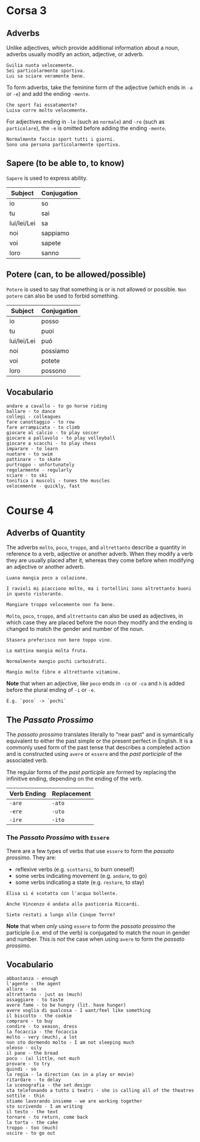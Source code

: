 # Corsa 3
## Adverbs
Unlike adjectives, which provide additional information about a noun, adverbs usually modify an action, adjective, or adverb.

```
Guilia nuota velocemente.
Sei particolarmente sportiva.
Lui sa sciare veramente bene.
```

To form adverbs, take the feminine form of the adjective (which ends in `-a` or `-e`) and add the ending `-mente`.

```
Che sport fai essatamente?
Luisa corre molto velocemente.
```

For adjectives ending in `-le` (such as `normale`) and `-re` (such as `particolare`), the `-e` is omitted before adding the ending `-mente`.

```
Normalmente faccio sport tutti i giorni.
Sono una persona particolarmente sportiva.
```

## Sapere (to be able to, to know)
`Sapere` is used to express ability.

| Subject     | Conjugation |
|-------------|-------------|
| io          | so          |
| tu          | sai         |
| lui/lei/Lei | sa          |
| noi         | sappiamo    |
| voi         | sapete      |
| loro        | sanno       |

## Potere (can, to be allowed/possible)
`Potere` is used to say that something is or is not allowed or possible. `Non potere` can also be used to forbid something.

| Subject     | Conjugation |
|-------------|-------------|
| io          | posso       |
| tu          | puoi        |
| lui/lei/Lei | puó         |
| noi         | possiamo    |
| voi         | potete      |
| loro        | possono     |

## Vocabulario
```
andare a cavallo - to go horse riding
ballare - to dance
collegi - colleagues
fare canottaggio - to row
fare arrampicata - to climb
giocare al calcio - to play soccer
giocare a pallavolo - to play volleyball
giocare a scacchi - to play chess
imparare - to learn
nuotare - to swim
pattinare - to skate
purtroppo - unfortunately
regolarmente - regularly
sciare - to ski
tonifica i muscoli - tones the muscles
velocemente - quickly, fast
```

# Course 4
## Adverbs of Quantity
The adverbs `molto`, `poco`, `troppo`, and `altrettanto` describe a quantity in reference to a verb, adjective or another adverb. When they modify a verb they are usually placed after it, whereas they come before when modifying an adjective or another adverb.

```
Luana mangia poco a colazione.

I ravioli mi piacciono molto, ma i tortellini sono altrettanto buoni in questo ristorante.

Mangiare troppo velocemente non fa bene.
```

`Molto`, `poco`, `troppo`, and `altrettanto` can also be used as adjectives, in which case they are placed before the noun they modify and the ending is changed to match the gender and number of the noun.

```
Stasera preferisco non bere toppo vino.

La mattina mangia molta fruta.

Normalmente mangio pochi carboidrati.

Mangio molte fibre e altrettante vitamine.
```

**Note** that when an adjective, like `poco` ends in `-co` or `-ca` and `h` is added before the plural ending of `-i` or `-e`.

```
E.g. `poco` -> `pochi`
```

## The *Passato Prossimo*
The *passato prossimo* translates literally to "near past" and is symantically equivalent to either the past simple or the present perfect in English. It is a commonly used form of the past tense that describes a completed action and is constructed using `avere` or `essere` and the *past participle* of the associated verb.

The regular forms of the *past participle* are formed by replacing the infinitive ending, depending on the ending of the verb.

| Verb Ending | Replacement |
|-------------|-------------|
| `-are`      | `-ato`      |
| `-ere`      | `-uto`      |
| `-ire`      | `-ito`      |

### The *Passato Prossimo* with `Essere`
There are a few types of verbs that use `essere` to form the *passato prossimo*. They are:

- reflexive verbs (e.g. `scottarsi`, to burn oneself)
- some verbs indicating movement (e.g. `andare`, to go)
- some verbs indicating a state (e.g. `restare`, to stay)

```
Elisa si é scotatta con l'acqua bollente.

Anche Vincenzo é andata alla pasticeria Riccardi.

Siete restati a lungo alle Cinque Terre?
```

**Note** that when *only* using `essere` to form the *passato prossimo* the participle (i.e. end of the verb) is conjugated to match the noun in gender and number. This is *not* the case when using `avere` to form the *passato prossimo*.

## Vocabulario
```
abbastanza - enough
l'agente - the agent
allora - so
altrettanto - just as (much)
assaggiare - to taste
avere fame - to be hungry (lit. have hunger)
avere voglia di qualcosa - I want/feel like something
il biscotto - the cookie
comprare - to buy
condire - to season, dress
la focaccia - the focaccia
molto - very (much), a lot
non sto dormendo molto - I am not sleeping much
oleoso - oily
il pane - the bread
poco - (a) little, not much
provare - to try
quindi - so
la regia - la direction (as in a play or movie)
ritardare - to delay
la scenografia - the set design
sta telefonando a tutto i teatri - she is calling all of the theatres
sottile - thin
stiamo lavorando insieme - we are working together
sto scrivendo - I am writing
il testo - the text
tornare - to return, come back
la torta - the cake
troppo - too (much)
uscire - to go out
```